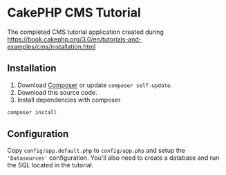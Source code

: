 # CakePHP CMS Tutorial

The completed CMS tutorial application created during
https://book.cakephp.org/3.0/en/tutorials-and-examples/cms/installation.html

## Installation

1. Download [Composer](https://getcomposer.org/doc/00-intro.md) or update `composer self-update`.
2. Download this source code.
3. Install dependencies with composer

```bash
composer install
```

## Configuration

Copy `config/app.default.php` to  `config/app.php` and setup the `'Datasources'` configuration.
You'll also need to create a database and run the SQL located in the tutorial.
